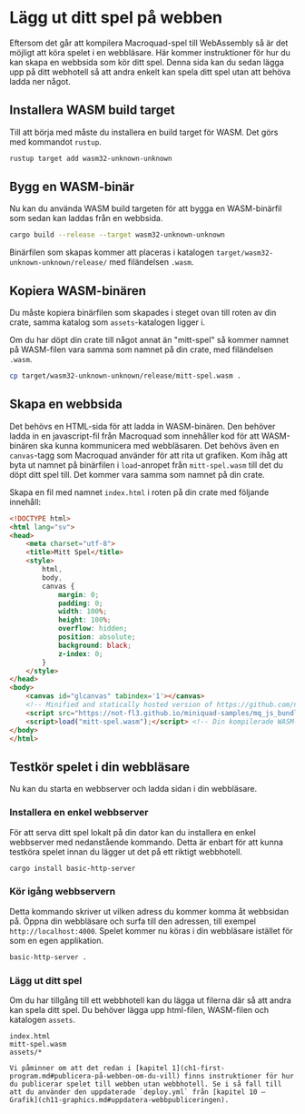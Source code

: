 # Lägg ut ditt spel på webben

Eftersom det går att kompilera Macroquad-spel till WebAssembly så är det
möjligt att köra spelet i en webbläsare. Här kommer instruktioner för hur du
kan skapa en webbsida som kör ditt spel. Denna sida kan du sedan lägga upp på
ditt webhotell så att andra enkelt kan spela ditt spel utan att behöva ladda
ner något.

## Installera WASM build target

Till att börja med måste du installera en build target för WASM. Det görs
med kommandot `rustup`.

```sh
rustup target add wasm32-unknown-unknown
```

## Bygg en WASM-binär

Nu kan du använda WASM build targeten för att bygga en WASM-binärfil som sedan
kan laddas från en webbsida.

```sh
cargo build --release --target wasm32-unknown-unknown
```

Binärfilen som skapas kommer att placeras i katalogen
`target/wasm32-unknown-unknown/release/` med filändelsen `.wasm`.

## Kopiera WASM-binären

Du måste kopiera binärfilen som skapades i steget ovan till roten av din
crate, samma katalog som `assets`-katalogen ligger i.

Om du har döpt din crate till något annat än "mitt-spel" så kommer namnet på
WASM-filen vara samma som namnet på din crate, med filändelsen `.wasm`.

```sh
cp target/wasm32-unknown-unknown/release/mitt-spel.wasm .
```

## Skapa en webbsida

Det behövs en HTML-sida för att ladda in WASM-binären. Den behöver ladda in en
javascript-fil från Macroquad som innehåller kod för att WASM-binären ska
kunna kommunicera med webbläsaren. Det behövs även en `canvas`-tagg som
Macroquad använder för att rita ut grafiken. Kom ihåg att byta ut namnet på
binärfilen i `load`-anropet från `mitt-spel.wasm` till det du döpt ditt spel
till. Det kommer vara samma som namnet på din crate.

Skapa en fil med namnet `index.html` i roten på din crate med följande
innehåll:

```html
<!DOCTYPE html>
<html lang="sv">
<head>
    <meta charset="utf-8">
    <title>Mitt Spel</title>
    <style>
        html,
        body,
        canvas {
            margin: 0;
            padding: 0;
            width: 100%;
            height: 100%;
            overflow: hidden;
            position: absolute;
            background: black;
            z-index: 0;
        }
    </style>
</head>
<body>
    <canvas id="glcanvas" tabindex='1'></canvas>
    <!-- Minified and statically hosted version of https://github.com/not-fl3/macroquad/blob/master/js/mq_js_bundle.js -->
    <script src="https://not-fl3.github.io/miniquad-samples/mq_js_bundle.js"></script>
    <script>load("mitt-spel.wasm");</script> <!-- Din kompilerade WASM-binär -->
</body>
</html>
```

## Testkör spelet i din webbläsare

Nu kan du starta en webbserver och ladda sidan i din webbläsare.

### Installera en enkel webbserver

För att serva ditt spel lokalt på din dator kan du installera en enkel
webbserver med nedanstående kommando. Detta är enbart för att kunna testköra
spelet innan du lägger ut det på ett riktigt webbhotell.

```sh
cargo install basic-http-server
```

### Kör igång webbservern

Detta kommando skriver ut vilken adress du kommer komma åt webbsidan på. Öppna
din webbläsare och surfa till den adressen, till exempel
`http://localhost:4000`. Spelet kommer nu köras i din webbläsare istället för
som en egen applikation.

```sh
basic-http-server .
```

### Lägg ut ditt spel

Om du har tillgång till ett webbhotell kan du lägga ut filerna där så att andra
kan spela ditt spel. Du behöver lägga upp html-filen, WASM-filen och katalogen
`assets`.

```
index.html
mitt-spel.wasm
assets/*
```

```admonish note
Vi påminner om att det redan i [kapitel 1](ch1-first-program.md#publicera-på-webben-om-du-vill) finns instruktioner för hur du publicerar spelet till webben utan webbhotell. Se i så fall till att du använder den uppdaterade `deploy.yml` från [kapitel 10 – Grafik](ch11-graphics.md#uppdatera-webbpubliceringen).
```
